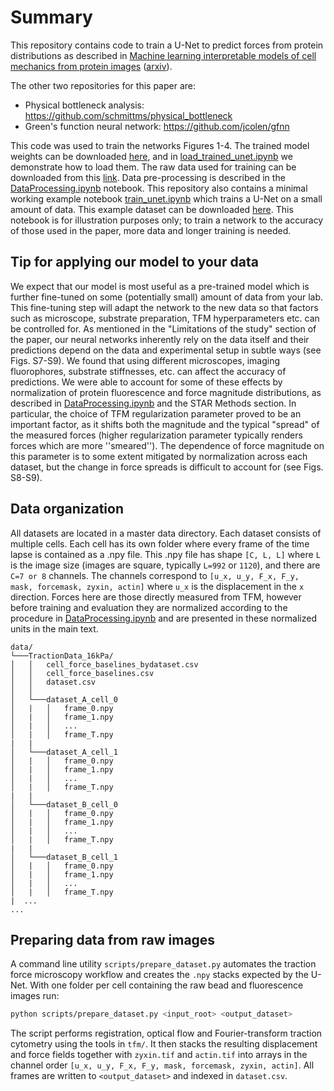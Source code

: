 
# Summary

This repository contains code to train a U-Net to predict forces from protein distributions as described in [Machine learning interpretable models of cell mechanics from protein images](https://www.cell.com/cell/fulltext/S0092-8674(23)01331-4) ([arxiv](https://arxiv.org/abs/2303.00176)).

The other two repositories for this paper are:
 - Physical bottleneck analysis: https://github.com/schmittms/physical_bottleneck
 - Green's function neural network: https://github.com/jcolen/gfnn

This code was used to train the networks Figures 1-4. The trained model weights can be downloaded [here](https://uchicago.box.com/s/o6gpcdaxzv9t6ffus81o6we2226k3jc9), and in [load_trained_unet.ipynb](load_trained_unet.ipynb) we demonstrate how to load them. The raw data used for training can be downloaded from this [link](https://uchicago.box.com/s/s0poevx1iaa8f6iywv59uftbimjuoss1). Data pre-processing is described in the [DataProcessing.ipynb](DataProcessing.ipynb) notebook. This repository also contains a minimal working example notebook [train_unet.ipynb](train_unet.ipynb) which trains a U-Net on a small amount of data. This example dataset can be downloaded [here](https://uchicago.box.com/s/axbn54r31amvrnfck82hjmz01qsvd0ox). This notebook is for illustration purposes only; to train a network to the accuracy of those used in the paper, more data and longer training is needed.

## Tip for applying our model to your data
We expect that our model is most useful as a pre-trained model which is further fine-tuned on some (potentially small) amount of data from your lab. This fine-tuning step will adapt the network to the new data so that factors such as microscope, substrate preparation, TFM hyperparameters etc. can be controlled for. As mentioned in the "Limitations of the study" section of the paper, our neural networks inherently rely on the data itself and their predictions depend on the data and experimental setup in subtle ways (see Figs. S7-S9). We found that using different microscopes, imaging fluorophores, substrate stiffnesses, etc. can affect the accuracy of predictions. We were able to account for some of these effects by normalization of protein fluorescence and force magnitude distributions, as described in [DataProcessing.ipynb](DataProcessing.ipynb) and the STAR Methods section. In particular, the choice of TFM regularization parameter proved to be an important factor, as it shifts both the magnitude and the typical "spread" of the measured forces (higher regularization parameter typically renders forces which are more ''smeared''). The dependence of force magnitude on this parameter is to some extent mitigated by normalization across each dataset, but the change in force spreads is difficult to account for (see Figs. S8-S9).

## Data organization

All datasets are located in a master data directory. Each dataset consists of multiple cells. Each cell has its own folder where every frame of the time lapse is contained as a .npy file. This .npy file has shape `[C, L, L]` where `L` is the image size (images are square, typically `L=992` or `1120`), and there are `C=7 or 8` channels. The channels correspond to `[u_x, u_y, F_x, F_y, mask, forcemask, zyxin, actin]` where `u_x` is the displacement in the `x` direction. Forces here are those directly measured from TFM, however before training and evaluation they are normalized according to the procedure in [DataProcessing.ipynb](DataProcessing.ipynb) and are presented in these normalized units in the main text.

```
data/
└───TractionData_16kPa/
│   │   cell_force_baselines_bydataset.csv
│   │   cell_force_baselines.csv
│   │   dataset.csv
│   │
│   └───dataset_A_cell_0
│   |   │   frame_0.npy
│   |   │   frame_1.npy
│   |   │   ...
│   |   │   frame_T.npy 
|   |
│   └───dataset_A_cell_1
│   |   │   frame_0.npy
│   |   │   frame_1.npy
│   |   │   ...
│   |   │   frame_T.npy
|   |
│   └───dataset_B_cell_0
│   |   │   frame_0.npy
│   |   │   frame_1.npy
│   |   │   ...
│   |   │   frame_T.npy 
|   |
│   └───dataset_B_cell_1
│   |   │   frame_0.npy
│   |   │   frame_1.npy
│   |   │   ...
│   |   │   frame_T.npy 
|  ...
...
```


## Preparing data from raw images

A command line utility `scripts/prepare_dataset.py` automates the traction force
microscopy workflow and creates the `.npy` stacks expected by the U-Net. With one
folder per cell containing the raw bead and fluorescence images run:

```bash
python scripts/prepare_dataset.py <input_root> <output_dataset>
```

The script performs registration, optical flow and Fourier-transform traction
cytometry using the tools in `tfm/`. It then stacks the resulting displacement
and force fields together with `zyxin.tif` and `actin.tif` into arrays in the
channel order `[u_x, u_y, F_x, F_y, mask, forcemask, zyxin, actin]`. All frames
are written to `<output_dataset>` and indexed in `dataset.csv`.
